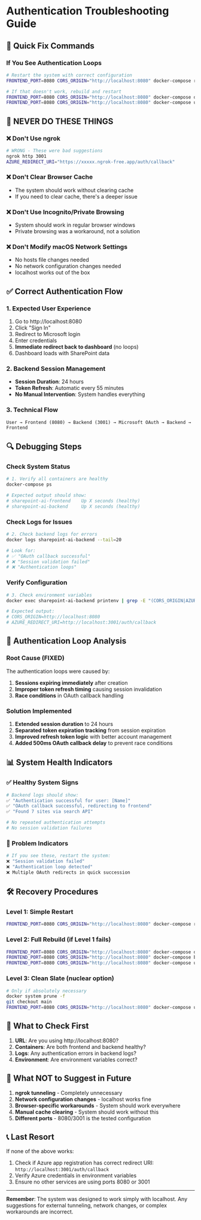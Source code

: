 # Authentication Troubleshooting Guide

## 🎯 Quick Fix Commands

### If You See Authentication Loops
```bash
# Restart the system with correct configuration
FRONTEND_PORT=8080 CORS_ORIGIN="http://localhost:8080" docker-compose restart

# If that doesn't work, rebuild and restart
FRONTEND_PORT=8080 CORS_ORIGIN="http://localhost:8080" docker-compose down
FRONTEND_PORT=8080 CORS_ORIGIN="http://localhost:8080" docker-compose up -d
```

## 🚨 NEVER DO THESE THINGS

### ❌ Don't Use ngrok
```bash
# WRONG - These were bad suggestions
ngrok http 3001
AZURE_REDIRECT_URI="https://xxxxx.ngrok-free.app/auth/callback"
```

### ❌ Don't Clear Browser Cache
- The system should work without clearing cache
- If you need to clear cache, there's a deeper issue

### ❌ Don't Use Incognito/Private Browsing
- System should work in regular browser windows
- Private browsing was a workaround, not a solution

### ❌ Don't Modify macOS Network Settings
- No hosts file changes needed
- No network configuration changes needed
- localhost works out of the box

## ✅ Correct Authentication Flow

### 1. Expected User Experience
1. Go to http://localhost:8080
2. Click "Sign In"
3. Redirect to Microsoft login
4. Enter credentials
5. **Immediate redirect back to dashboard** (no loops)
6. Dashboard loads with SharePoint data

### 2. Backend Session Management
- **Session Duration**: 24 hours
- **Token Refresh**: Automatic every 55 minutes
- **No Manual Intervention**: System handles everything

### 3. Technical Flow
```
User → Frontend (8080) → Backend (3001) → Microsoft OAuth → Backend → Frontend
```

## 🔍 Debugging Steps

### Check System Status
```bash
# 1. Verify all containers are healthy
docker-compose ps

# Expected output should show:
# sharepoint-ai-frontend    Up X seconds (healthy)
# sharepoint-ai-backend     Up X seconds (healthy)
```

### Check Logs for Issues
```bash
# 2. Check backend logs for errors
docker logs sharepoint-ai-backend --tail=20

# Look for:
# ✅ "OAuth callback successful"
# ❌ "Session validation failed"
# ❌ "Authentication loops"
```

### Verify Configuration
```bash
# 3. Check environment variables
docker exec sharepoint-ai-backend printenv | grep -E "(CORS_ORIGIN|AZURE_REDIRECT_URI|FRONTEND_PORT)"

# Expected output:
# CORS_ORIGIN=http://localhost:8080
# AZURE_REDIRECT_URI=http://localhost:3001/auth/callback
```

## 🔧 Authentication Loop Analysis

### Root Cause (FIXED)
The authentication loops were caused by:
1. **Sessions expiring immediately** after creation
2. **Improper token refresh timing** causing session invalidation
3. **Race conditions** in OAuth callback handling

### Solution Implemented
1. **Extended session duration** to 24 hours
2. **Separated token expiration tracking** from session expiration
3. **Improved refresh token logic** with better account management
4. **Added 500ms OAuth callback delay** to prevent race conditions

## 📊 System Health Indicators

### ✅ Healthy System Signs
```bash
# Backend logs should show:
✅ "Authentication successful for user: [Name]"
✅ "OAuth callback successful, redirecting to frontend"
✅ "Found 7 sites via search API"

# No repeated authentication attempts
# No session validation failures
```

### 🚨 Problem Indicators
```bash
# If you see these, restart the system:
❌ "Session validation failed"
❌ "Authentication loop detected"
❌ Multiple OAuth redirects in quick succession
```

## 🛠️ Recovery Procedures

### Level 1: Simple Restart
```bash
FRONTEND_PORT=8080 CORS_ORIGIN="http://localhost:8080" docker-compose restart
```

### Level 2: Full Rebuild (if Level 1 fails)
```bash
FRONTEND_PORT=8080 CORS_ORIGIN="http://localhost:8080" docker-compose down
FRONTEND_PORT=8080 CORS_ORIGIN="http://localhost:8080" docker-compose build --no-cache
FRONTEND_PORT=8080 CORS_ORIGIN="http://localhost:8080" docker-compose up -d
```

### Level 3: Clean Slate (nuclear option)
```bash
# Only if absolutely necessary
docker system prune -f
git checkout main
FRONTEND_PORT=8080 CORS_ORIGIN="http://localhost:8080" docker-compose up -d --build
```

## 📝 What to Check First

1. **URL**: Are you using http://localhost:8080?
2. **Containers**: Are both frontend and backend healthy?
3. **Logs**: Any authentication errors in backend logs?
4. **Environment**: Are environment variables correct?

## 🚫 What NOT to Suggest in Future

1. **ngrok tunneling** - Completely unnecessary
2. **Network configuration changes** - localhost works fine
3. **Browser-specific workarounds** - System should work everywhere
4. **Manual cache clearing** - System should work without this
5. **Different ports** - 8080/3001 is the tested configuration

## 📞 Last Resort

If none of the above works:
1. Check if Azure app registration has correct redirect URI: `http://localhost:3001/auth/callback`
2. Verify Azure credentials in environment variables
3. Ensure no other services are using ports 8080 or 3001

---

**Remember**: The system was designed to work simply with localhost. Any suggestions for external tunneling, network changes, or complex workarounds are incorrect.